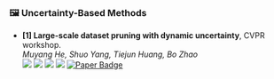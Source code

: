 ### 🖼️ Uncertainty-Based Methods


- **[1] Large-scale dataset pruning with dynamic uncertainty**, CVPR workshop.  
*Muyang He, Shuo Yang, Tiejun Huang, Bo Zhao*  
![](https://img.shields.io/badge/DynUnc-blue) ![](https://img.shields.io/badge/Image_Classification-green)  ![](https://img.shields.io/badge/Uncertainty-red) ![](https://img.shields.io/badge/Dataset_Pruning-orange)
<a href="https://openaccess.thecvf.com/content/CVPR2024W/DDCV/papers/He_Large-scale_Dataset_Pruning_with_Dynamic_Uncertainty_CVPRW_2024_paper.pdf"><img src="https://img.shields.io/badge/arXiv-Paper-%23D2691E?logo=arxiv" alt="Paper Badge"></a>

